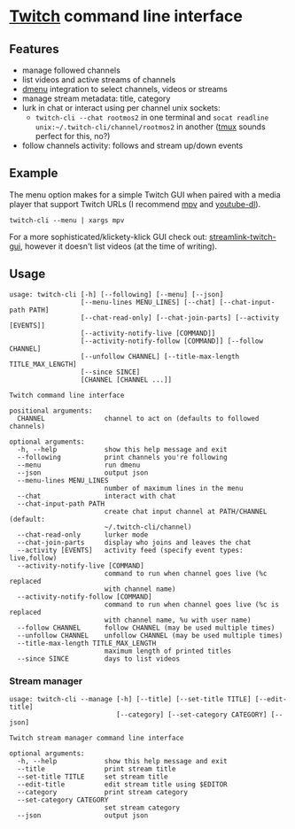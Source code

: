 # [Twitch](https://twitch.tv) command line interface

## Features
* manage followed channels
* list videos and active streams of channels
* [dmenu](https://tools.suckless.org/dmenu/) integration to select channels,
  videos or streams
* manage stream metadata: title, category
* lurk in chat or interact using per channel unix sockets:
  - `twitch-cli --chat rootmos2` in one terminal and
    `socat readline unix:~/.twitch-cli/channel/rootmos2` in another
    ([tmux](https://tmux.github.io/) sounds perfect for this, no?)
* follow channels activity: follows and stream up/down events

## Example
The menu option makes for a simple Twitch GUI when paired
with a media player that support Twitch URLs
(I recommend [mpv](https://mpv.io/) and [youtube-dl](https://youtube-dl.org/)).
```shell
twitch-cli --menu | xargs mpv
```

For a more sophisticated/klickety-klick GUI check out:
[streamlink-twitch-gui](https://streamlink.github.io/streamlink-twitch-gui/),
however it doesn't list videos (at the time of writing).

## Usage
```
usage: twitch-cli [-h] [--following] [--menu] [--json]
                  [--menu-lines MENU_LINES] [--chat] [--chat-input-path PATH]
                  [--chat-read-only] [--chat-join-parts] [--activity [EVENTS]]
                  [--activity-notify-live [COMMAND]]
                  [--activity-notify-follow [COMMAND]] [--follow CHANNEL]
                  [--unfollow CHANNEL] [--title-max-length TITLE_MAX_LENGTH]
                  [--since SINCE]
                  [CHANNEL [CHANNEL ...]]

Twitch command line interface

positional arguments:
  CHANNEL               channel to act on (defaults to followed channels)

optional arguments:
  -h, --help            show this help message and exit
  --following           print channels you're following
  --menu                run dmenu
  --json                output json
  --menu-lines MENU_LINES
                        number of maximum lines in the menu
  --chat                interact with chat
  --chat-input-path PATH
                        create chat input channel at PATH/CHANNEL (default:
                        ~/.twitch-cli/channel)
  --chat-read-only      lurker mode
  --chat-join-parts     display who joins and leaves the chat
  --activity [EVENTS]   activity feed (specify event types: live,follow)
  --activity-notify-live [COMMAND]
                        command to run when channel goes live (%c replaced
                        with channel name)
  --activity-notify-follow [COMMAND]
                        command to run when channel goes live (%c is replaced
                        with channel name, %u with user name)
  --follow CHANNEL      follow CHANNEL (may be used multiple times)
  --unfollow CHANNEL    unfollow CHANNEL (may be used multiple times)
  --title-max-length TITLE_MAX_LENGTH
                        maximum length of printed titles
  --since SINCE         days to list videos
```
### Stream manager
```
usage: twitch-cli --manage [-h] [--title] [--set-title TITLE] [--edit-title]
                           [--category] [--set-category CATEGORY] [--json]

Twitch stream manager command line interface

optional arguments:
  -h, --help            show this help message and exit
  --title               print stream title
  --set-title TITLE     set stream title
  --edit-title          edit stream title using $EDITOR
  --category            print stream category
  --set-category CATEGORY
                        set stream category
  --json                output json
```
